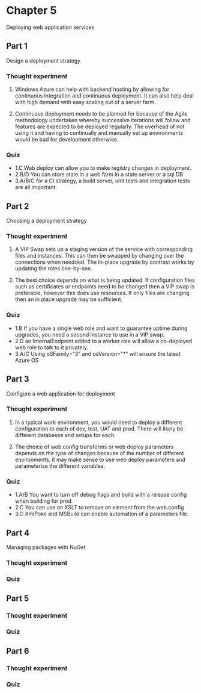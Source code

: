 ﻿# Chapter 5

Deploying web application services

## Part 1

Design a deployment strategy

### Thought experiment

1. Windows Azure can help with backend hosting by allowing for continuous integration and continuous deployment. It can also help deal with high demand with easy scaling out of a server farm.

2. Continuous deployment needs to be planned for because of the Agile methodology undertaken whereby successive iterations will follow and features are expected to be deployed regularly. The overhead of not using it and having to continually and manually set up environments would be bad for development otherwise.

### Quiz

* 1.C Web deploy can allow you to make registry changes in deployment.
* 2.B/D You can store state in a web farm in a state server or a sql DB
* 3.A/B/C for a CI strategy, a build server, unit tests and integration tests are all important.


## Part 2

Choosing a deployment strategy

### Thought experiment

1. A VIP Swap sets up a staging version of the service with corresponding files and instances. This can then be swapped by changing over the connections when needded. The in-place upgrade by contrast works by updating the roles one-by-one.

2. The best choice depends on what is being updated. If configuration files such as certificates or endpoints need to be changed then a VIP swap is preferable, however this does use resources. If only files are changing then an in place upgrade may be sufficient.

### Quiz

* 1.B If you have a single web role and want to guarantee uptime during upgrades, you need a second instance to use in a VIP swap.
* 2.D an InternalEndpoint added to a worker role will allow a co-deployed web role to talk to it privately.
* 3.A/C Using oSFamily="3" and osVersion="*" will ensure the latest Azure OS


## Part 3

Configure a web application for deployment

### Thought experiment

1. In a typical work environment, you would need to deploy a different configuration to each of dev, test, UAT and prod. There will likely be different databases and setups for each.

2. The choice of web.config transforms or web deploy parameters depends on the type of changes because of the number of different environments, it may make sense to use web deploy parameters and parameterise the different variables.

### Quiz

* 1.A/B You want to turn off debug flags and build with a release config when building for prod.
* 2.C You can use an XSLT to remove an element from the web.config
* 3.C XmlPoke and MSBuild can enable automation of a parameters file.


## Part 4

Managing packages with NuGet

### Thought experiment

### Quiz


## Part 5

### Thought experiment

### Quiz


## Part 6

### Thought experiment

### Quiz